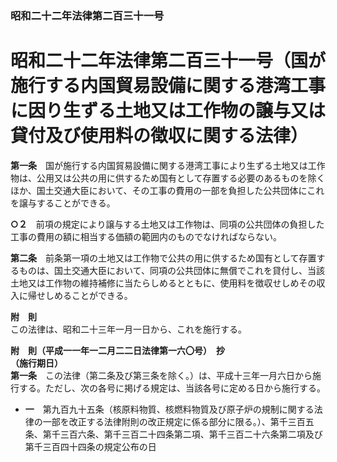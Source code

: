 ### 昭和二十二年法律第二百三十一号  
# 昭和二十二年法律第二百三十一号（国が施行する内国貿易設備に関する港湾工事に因り生ずる土地又は工作物の譲与又は貸付及び使用料の徴収に関する法律）  
  
**第一条**　国が施行する内国貿易設備に関する港湾工事により生ずる土地又は工作物は、公用又は公共の用に供するため国有として存置する必要のあるものを除くほか、国土交通大臣において、その工事の費用の一部を負担した公共団体にこれを譲与することができる。  
  
**○２**　前項の規定により譲与する土地又は工作物は、同項の公共団体の負担した工事の費用の額に相当する価額の範囲内のものでなければならない。  
  
**第二条**　前条第一項の土地又は工作物で公共の用に供するため国有として存置するものは、国土交通大臣において、同項の公共団体に無償でこれを貸付し、当該土地又は工作物の維持補修に当たらしめるとともに、使用料を徴収せしめその収入に帰せしめることができる。  
  
**附　則**  
この法律は、昭和二十三年一月一日から、これを施行する。  
  
**附　則（平成一一年一二月二二日法律第一六〇号）　抄**  
**（施行期日）**  
**第一条**　この法律（第二条及び第三条を除く。）は、平成十三年一月六日から施行する。ただし、次の各号に掲げる規定は、当該各号に定める日から施行する。  
* **一**　第九百九十五条（核原料物質、核燃料物質及び原子炉の規制に関する法律の一部を改正する法律附則の改正規定に係る部分に限る。）、第千三百五条、第千三百六条、第千三百二十四条第二項、第千三百二十六条第二項及び第千三百四十四条の規定公布の日  
  
